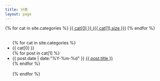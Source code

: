 ```yaml
---
title: 分类
layout: page
---
```


<div id='tag_cloud'>
{% for cat in site.categories %}
<a class="nav2"  href="#{{ cat[0] }}" title="{{ cat[0] }}" rel="{{ cat[1].size }}">{{ cat[0] }} ({{ cat[1].size }})</a>
{% endfor %}
<div class="cls"></div>
</div>
<br />

<ul class="listing">
{% for cat in site.categories %}
  <li class="listing-seperator nav1" id="{{ cat[0] }}">{{ cat[0] }}</li>
{% for post in cat[1] %}
  <li class="listing-item">
  <time datetime="{{ post.date | date:"%Y-%m-%d" }}">{{ post.date | date:"%Y-%m-%d" }}</time>
  <a href="{{ post.url }}" title="{{ post.title }}">{{ post.title }}</a>
  </li>
{% endfor %}
<br />
<br />
{% endfor %}
</ul>

<script src="/media/js/jquery.tagcloud.js" type="text/javascript" charset="utf-8"></script> 
<script language="javascript">
$.fn.tagcloud.defaults = {
    size: {start: 1, end: 1, unit: 'em'},
      color: {start: '#f8e0e6', end: '#ff3333'}
};

$(function () {
    $('#tag_cloud a').tagcloud();
});
</script>

